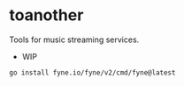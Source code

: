 # toanother
Tools for music streaming services.

- WIP

```bash
go install fyne.io/fyne/v2/cmd/fyne@latest
```